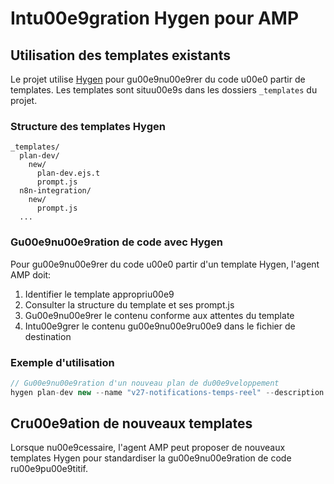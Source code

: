# Intu00e9gration Hygen pour AMP

## Utilisation des templates existants

Le projet utilise [Hygen](https://www.hygen.io/) pour gu00e9nu00e9rer du code u00e0 partir de templates. Les templates sont situu00e9s dans les dossiers `_templates` du projet.

### Structure des templates Hygen

```
_templates/
  plan-dev/
    new/
      plan-dev.ejs.t
      prompt.js
  n8n-integration/
    new/
      prompt.js
  ...
```

### Gu00e9nu00e9ration de code avec Hygen

Pour gu00e9nu00e9rer du code u00e0 partir d'un template Hygen, l'agent AMP doit:

1. Identifier le template appropriu00e9
2. Consulter la structure du template et ses prompt.js
3. Gu00e9nu00e9rer le contenu conforme aux attentes du template
4. Intu00e9grer le contenu gu00e9nu00e9ru00e9 dans le fichier de destination

### Exemple d'utilisation

```javascript
// Gu00e9nu00e9ration d'un nouveau plan de du00e9veloppement
hygen plan-dev new --name "v27-notifications-temps-reel" --description "Mise en place de notifications en temps ru00e9el" --complexity "medium"
```

## Cru00e9ation de nouveaux templates

Lorsque nu00e9cessaire, l'agent AMP peut proposer de nouveaux templates Hygen pour standardiser la gu00e9nu00e9ration de code ru00e9pu00e9titif.